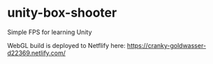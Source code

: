 # unity-box-shooter
Simple FPS for learning Unity

WebGL build is deployed to Netflify here: https://cranky-goldwasser-d22369.netlify.com/
